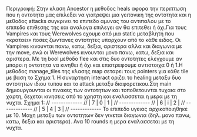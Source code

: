 Περιγραφή:
Στην κλαση Ancestor η μεθοδος heals αφορα την περιπτωση που η οντοτητα μας επιλεξει να γιατρεψει μια γειτονικη της οντοτητα και η μεθοδος attacks συγκρινει το επιπεδο αμυνας του αντιπαλου με το επιπεδο επιθεσης της και αναλογα επιλεγει αν θα επιτεθει ή όχι.Για τους Vampires και τους Werewolves εχουμε από μια static μεταβλητη που «κραταει» ποσες ζωντανες οντοτητες υπαρχουν από το κάθε ειδος. Οι Vampires κινουνται πανω, κατω, δεξια, αριστερα αλλα και διαγωνια με την move, ενώ οι Werewolves κινουνται μονο πανω, κατω, δεξια και αριστερα. Με τη bool μεθοδο flee και στις δυο οντοτητες ελεγχουμε αν μπορει η οντοτητα να κινηθει ή όχι και επιστρεφουμε αντιστοιχα 0 ή 1.Η μεθοδος manage_tiles της κλασης map σεταρει τους pointers για κάθε tile με βαση το Σχημα 1. Η συναρτηση interact οριζει το healing μεταξυ δυο οντοτητων ιδιου τυπου και το attack μεταξυ διαφορετικου.Στη main δημιουργουνται οι πινακες των οντοτητων και τοποθετουνται τυχαια στο χαρτη, δεχεται κινησεις από το χρηστη και εναλασσεται η μερα με τη νυχτα.
Σχημα 1:
// -------------
// | 7 | 0 | 1 |
// -------------
// | 6 | i | 2 |
// -------------
// | 5 | 4 | 3 |
// -------------
Το επιπεδο υγειας αρχικοποιηθηκε με 10. Μαχη μεταξυ των οντοτητων δεν γινεται διαγωνια (δηλ. μονο πανω, κατω, δεξια και αριστερα). Ανα 10 rounds η μερα εναλασσεται με τη νυχτα.
